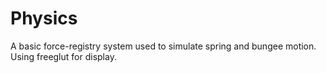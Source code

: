 Physics
=======

A basic force-registry system used to simulate spring and bungee motion.
Using freeglut for display.
